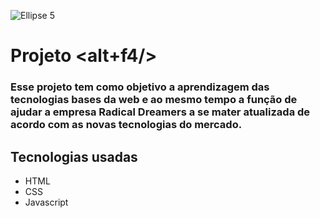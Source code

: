 ![Ellipse 5](https://user-images.githubusercontent.com/51001932/97233939-9a9ae680-17be-11eb-8740-e490a6e5b999.png)

# Projeto <alt+f4/>
### Esse projeto tem como objetivo a aprendizagem das tecnologias bases da web e ao mesmo tempo a função de ajudar a empresa Radical Dreamers a se mater atualizada de acordo com as novas tecnologias do mercado.

## Tecnologias usadas
* HTML
* CSS
* Javascript
